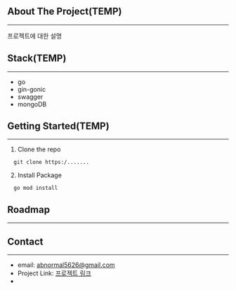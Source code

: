 
## About The Project(TEMP)
___
프로젝트에 대한 설명

## Stack(TEMP)
___
- go
- gin-gonic
- swagger
- mongoDB
## Getting Started(TEMP)
___

1. Clone the repo
  ```
    git clone https:/.......
  ```
2. Install Package 
  ```
    go mod install
  ```


## Roadmap
___

## Contact
___

- email: [abnormal5626@gmail.com]()
- Project Link: [프로젝트 링크]()
- 